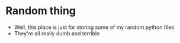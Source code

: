 # Random thing

- Well, this place is just for storing some of my random python files
- They're all really dumb and terrible


